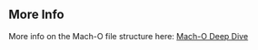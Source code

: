 ## More Info

More info on the Mach-O file structure here: [Mach-O Deep Dive](https/www.symbolcrash.com/2019/02/25/so-you-want-to-be-a-mach-o-man/)
